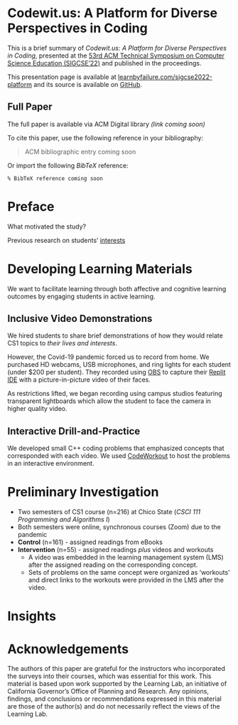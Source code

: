 Codewit.us: A Platform for Diverse Perspectives in Coding
=========================================================

This is a brief summary of *Codewit.us: A Platform for Diverse
Perspectives in Coding*, presented at the [53rd ACM Technical Symposium
on Computer Science Education
(SIGCSE’22)](https://sigcse2022.sigcse.org/) and published in the
proceedings.

This presentation page is available at
[learnbyfailure.com/sigcse2022-platform](https://learnbyfailure.com/sigcse2022-platform/)
and its source is available on
[GitHub](https://github.com/kbuffardi/sigcse2022-platform/).

Full Paper
----------

The full paper is available via ACM Digital library *(link coming soon)*

To cite this paper, use the following reference in your bibliography:

> ACM bibliographic entry coming soon

Or import the following *BibTeX* reference:

    % BibTeX reference coming soon

Preface
=======

What motivated the study?

Previous research on students’ [interests](../interests/)

Developing Learning Materials
=============================

We want to facilitate learning through both affective and cognitive
learning outcomes by engaging students in active learning.

Inclusive Video Demonstrations
------------------------------

We hired students to share brief demonstrations of how they would relate
CS1 topics to *their lives and interests*.

However, the Covid-19 pandemic forced us to record from home. We
purchased HD webcams, USB microphones, and ring lights for each student
(under $200 per student). They recorded using
[OBS](https://obsproject.com/) to capture their [Replit
IDE](https://repl.it) with a picture-in-picture video of their faces.

As restrictions lifted, we began recording using campus studios
featuring transparent lightboards which allow the student to face the
camera in higher quality video.

Interactive Drill-and-Practice
------------------------------

We developed small C++ coding problems that emphasized concepts that
corresponded with each video. We used
[CodeWorkout](https://codeworkout.cs.vt.edu/) to host the problems in an
interactive environment.

Preliminary Investigation
=========================

-   Two semesters of CS1 course (n=216) at Chico State (*CSCI 111
    Programming and Algorithms I*)
-   Both semesters were online, synchronous courses (Zoom) due to the
    pandemic
-   **Control** (n=161) - assigned readings from eBooks
-   **Intervention** (n=55) - assigned readings *plus* videos and
    workouts
    -   A video was embedded in the learning management system (LMS)
        after the assigned reading on the corresponding concept.
    -   Sets of problems on the same concept were organized as
        ‘workouts’ and direct links to the workouts were provided in the
        LMS after the video.

Insights
========

Acknowledgements
================

The authors of this paper are grateful for the instructors who
incorporated the surveys into their courses, which was essential for
this work. This material is based upon work supported by the Learning
Lab, an initiative of California Governor’s Office of Planning and
Research. Any opinions, findings, and conclusions or recommendations
expressed in this material are those of the author(s) and do not
necessarily reflect the views of the Learning Lab.
